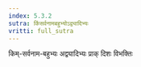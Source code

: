 ```yaml
---
index: 5.3.2
sutra: किंसर्वनामबहुभ्योऽद्व्यादिभ्यः
vritti: full_sutra
---
```


किम्-सर्वनाम-बहुभ्यः अद्व्यादिभ्यः प्राक् दिशः विभक्तिः 